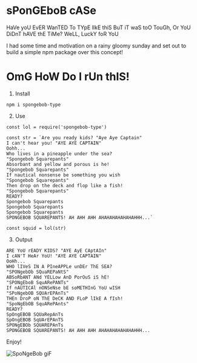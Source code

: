 # sPonGEboB cASe
 <p>HaVe yoU EvER WanTED To TYpE lIkE thiS BuT iT waS toO TouGh, Or YoU DiDnT hAVE thE TiMe?
WeLL, LuckY foR YoU <p> 

I had some time and motivation on a rainy gloomy sunday and set out to build a simple npm package over this concept!

# OmG HoW Do I rUn thIS!

1. Install
```
npm i spongebob-type
```
2. Use

```
const lol = require('spongebob-type')

const str = `Are you ready kids? "Aye Aye Captain"
I can't hear you! "AYE AYE CAPTAIN"
Oohh...
Who lives in a pineapple under the sea?
"Spongebob Squarepants"
Absorbant and yellow and porous is he!
"Spongebob Squarepants"
If nautical nonsense be something you wish
"Spongebob Squarepants"
Then drop on the deck and flop like a fish!
"Spongebob Squarepants"
READY?
Spongebob Squarepants
Spongebob Squarepants
Spongebob Squarepants
SPONGEBOB SQUAREPANTS! AH AHH AHH AHAHAHAHAHAHAHHH...`

const squid = lol(str)
```

3. Output 
```
ARE YoU rEADY KIDS? "AYE AyE CAptAIn"
I cAN'T HeAr YoU! "AYE AYE CAPTAIN"
OoHh...
WHO lIVeS IN A PIneAPPLe unDEr ThE SEA?
"SPONgebOb SQuaREPaNtS"
ABSoRbANT ANd YELLow AnD PorOuS iS hE!
"SPONgEboB SquARePANTs"
If nAUTICAl nONSeNse bE soMETHInG YoU wISH
"SPoNgebOB SQUArEPAnTs"
THEn DroP oN ThE DeCK AND FLoP lIkE A fIsh!
"SpoNgEbOB SquARePAnts"
READY?
SpOngEBOB SQUaRepAnTs
SpOngEBOB SqUArEPAnTS
SPONgEBOb SQUAREPAnTs
SPONGEBOB SQUAREPANTS! AH AHH AHH AHAHAHAHAHAHAHHH...
```

Enjoy!

![SpoNgeBob giF](https://media.giphy.com/media/OfXKySrn0Ej4s/giphy.gif)

